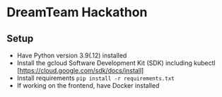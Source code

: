 # DreamTeam Hackathon

## Setup
- Have Python version 3.9(.12) installed
- Install the gcloud Software Development Kit (SDK) including kubectl [https://cloud.google.com/sdk/docs/install]
- Install requirements `pip install -r requirements.txt`
- If working on the frontend, have Docker installed
